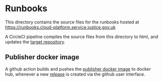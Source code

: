 # Runbooks

This directory contains the source files for the runbooks hosted at https://runbooks.cloud-platform.service.justice.gov.uk

A CircleCI pipeline compiles the source files from this directory to html, and updates the [target repository].

## Publisher docker image

A github action builds and pushes the [publisher docker image] to docker hub,
whenever a new [release] is created via the github user interface.

[target repository]: https://github.com/ministryofjustice/cloud-platform-runbooks
[publisher docker image]: https://hub.docker.com/repository/docker/ministryofjustice/cloud-platform-runbooks
[release]: https://github.com/ministryofjustice/cloud-platform/releases
